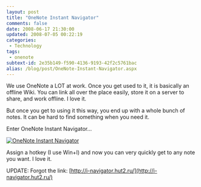 ```yaml
---
layout: post
title: "OneNote Instant Navigator"
comments: false
date: 2008-06-17 21:30:00
updated: 2008-07-05 00:22:19
categories:
 - Technology
tags:
 - onenote
subtext-id: 2e35b149-f590-4136-9193-42f2c5761bac
alias: /blog/post/OneNote-Instant-Navigator.aspx
---
```



We use OneNote a LOT at work. Once you get used to it, it is basically an offline Wiki. You can link all over the place easily, store it on a server to share, and work offline. I love it. 

But once you get to using it this way, you end up with a whole bunch of notes. It can be hard to find something when you need it. 

Enter OneNote Instant Navigator... 

[![OneNote Instant Navigator](http://www.peterprovost.org/Files/OneNoteInstantNavigator_DDFA/image_thumb.png)](http://www.peterprovost.org/Files/OneNoteInstantNavigator_DDFA/image.png)

Assign a hotkey (I use Win+I) and now you can very quickly get to any note you want. I love it. 

UPDATE: Forgot the link: [http://i-navigator.hut2.ru/](http://i-navigator.hut2.ru/)
